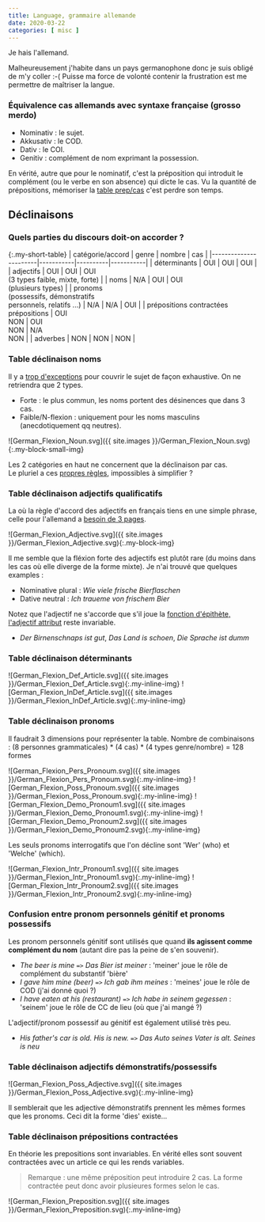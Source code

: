 ```yaml
---
title: Language, grammaire allemande
date: 2020-03-22
categories: [ misc ]
---
```


Je hais l'allemand.

Malheureusement j'habite dans un pays germanophone donc je suis obligé de m'y coller :-(
Puisse ma force de volonté contenir la frustration est me permettre de maîtriser la langue.

### Équivalence cas allemands avec syntaxe française (grosso merdo)

* Nominativ : le sujet.
* Akkusativ : le COD.
* Dativ : le COI.
* Genitiv : complément de nom exprimant la possession.

En vérité, autre que pour le nominatif, c'est la préposition qui introduit le complément (ou le verbe en son absence) qui dicte le cas.
Vu la quantité de prépositions, mémoriser la [table prep/cas][6] c'est perdre son temps.


## Déclinaisons

### Quels parties du discours doit-on accorder ? 

{:.my-short-table}
| catégorie/accord      |   genre   |  nombre  |    cas    |
|-----------------------|-----------|----------|-----------|
| déterminants          | OUI | OUI | OUI |
| adjectifs             | OUI | OUI | OUI<br/>(3 types faible, mixte, forte) |
| noms                  | N/A | OUI | OUI<br/>(plusieurs types) |
| pronoms<br/>(possessifs, démonstratifs<br/>personnels, relatifs ...) | N/A | N/A | OUI |
| prépositions contractées<br/>prépositions | OUI<br/>NON | OUI<br/>NON | N/A<br/>NON | 
| adverbes              | NON | NON | NON |

### Table déclinaison noms

Il y a [trop d'exceptions][2] pour couvrir le sujet de façon exhaustive. On ne retriendra que 2 types.

* Forte : le plus commun, les noms portent des désinences que dans 3 cas.
* Faible/N-flexion : uniquement pour les noms masculins (anecdotiquement qq neutres).

![German_Flexion_Noun.svg]({{ site.images }}/German_Flexion_Noun.svg){:.my-block-small-img}

Les 2 catégories en haut ne concernent que la déclinaison par cas.  
Le pluriel a ces [propres règles][7], impossibles à simplifier ?

### Table déclinaison adjectifs qualificatifs

La où la règle d'accord des adjectifs en français tiens en une simple phrase, celle pour l'allemand a [besoin de 3 pages][5].

![German_Flexion_Adjective.svg]({{ site.images }}/German_Flexion_Adjective.svg){:.my-block-img}

Il me semble que la fléxion forte des adjectifs est plutôt rare (du moins dans les cas où elle diverge de la forme mixte).
Je n'ai trouvé que quelques examples :

* Nominative plural : _Wie viele frische Bierflaschen_
* Dative neutral : _Ich traueme von frischem Bier_

Notez que l'adjectif ne s'accorde que s'il joue la [fonction d'épithète, l'adjectif attribut][8] reste invariable.

* _Der Birnenschnaps ist gut_, _Das Land is schoen_, _Die Sprache ist dumm_

### Table déclinaison déterminants

![German_Flexion_Def_Article.svg]({{ site.images }}/German_Flexion_Def_Article.svg){:.my-inline-img}
![German_Flexion_InDef_Article.svg]({{ site.images }}/German_Flexion_InDef_Article.svg){:.my-inline-img}

### Table déclinaison pronoms

Il faudrait 3 dimensions pour représenter la table.
Nombre de combinaisons : (8 personnes grammaticales) * (4 cas) * (4 types genre/nombre) = 128 formes

![German_Flexion_Pers_Pronoum.svg]({{ site.images }}/German_Flexion_Pers_Pronoum.svg){:.my-inline-img}
![German_Flexion_Poss_Pronoum.svg]({{ site.images }}/German_Flexion_Poss_Pronoum.svg){:.my-inline-img}
![German_Flexion_Demo_Pronoum1.svg]({{ site.images }}/German_Flexion_Demo_Pronoum1.svg){:.my-inline-img}
![German_Flexion_Demo_Pronoum2.svg]({{ site.images }}/German_Flexion_Demo_Pronoum2.svg){:.my-inline-img}

Les seuls pronoms interrogatifs que l'on décline sont 'Wer' (who) et 'Welche' (which).

![German_Flexion_Intr_Pronoum1.svg]({{ site.images }}/German_Flexion_Intr_Pronoum1.svg){:.my-inline-img}
![German_Flexion_Intr_Pronoum2.svg]({{ site.images }}/German_Flexion_Intr_Pronoum2.svg){:.my-inline-img}

### Confusion entre pronom personnels génitif et pronoms possessifs

Les pronom personnels génitif sont utilisés que quand __ils agissent comme complément du nom__ (autant dire pas la peine de s'en souvenir).

* _The beer is mine_ `=>` _Das Bier ist meiner_ : 'meiner' joue le rôle de complément du substantif 'bière'
* _I gave him mine (beer)_ `=>` _Ich gab ihm meines_ : 'meines' joue le rôle de COD (j'ai donné quoi ?)
* _I have eaten at his (restaurant)_ `=>` _Ich habe in seinem gegessen_ : 'seinem' joue le rôle de CC de lieu (où que j'ai mangé ?)

L'adjectif/pronom possessif au génitif est également utilisé très peu.

* _His father's car is old. His is new._ `=>` _Das Auto seines Vater is alt. Seines is neu_

### Table déclinaison adjectifs démonstratifs/possessifs

![German_Flexion_Poss_Adjective.svg]({{ site.images }}/German_Flexion_Poss_Adjective.svg){:.my-inline-img}

Il semblerait que les adjective démonstratifs prennent les mêmes formes que les pronoms. Ceci dit la forme 'dies' existe...

### Table déclinaison prépositions contractées

En théorie les prepositions sont invariables. En vérité elles sont souvent contractées avec un article ce qui les rends variables.

> Remarque : une même préposition peut introduire 2 cas. La forme contractée peut donc avoir plusieures formes selon le cas.

![German_Flexion_Preposition.svg]({{ site.images }}/German_Flexion_Preposition.svg){:.my-inline-img}


[1]: https://bonkersworld.net/img/2014.11.11_german_scrabble.png
[2]: https://www.germanveryeasy.com/noun-declension#declension
[3]: https://de.wikisource.org/wiki/Seite:Faust_II_(Goethe)_101.jpg
[5]: https://www.germanveryeasy.com/adjective-declension#Strong-declension
[6]: https://www.germanveryeasy.com/prepositions-in-german
[7]: https://www.youtube.com/watch?v=lcPUI-GavTs
[8]: https://fr.wikipedia.org/wiki/Adjectif#Fonctions_de_l'adjectif

